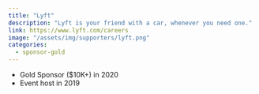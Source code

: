 ```yaml
---
title: "Lyft"
description: "Lyft is your friend with a car, whenever you need one."
link: https://www.lyft.com/careers
image: "/assets/img/supporters/lyft.png"
categories:
  - sponsor-gold
---
```


- Gold Sponsor ($10K+) in 2020
- Event host in 2019